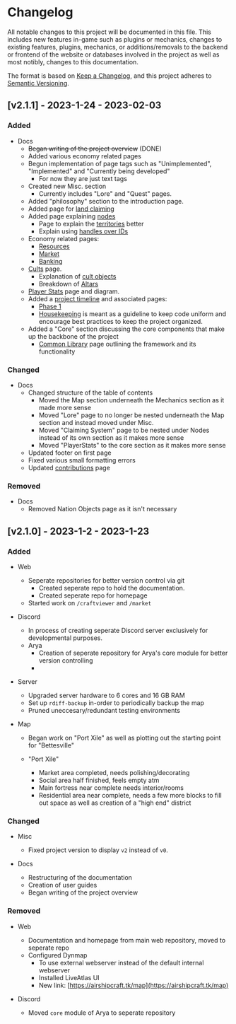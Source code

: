 # Changelog

All notable changes to this project will be documented in this file. This includes new features in-game such as plugins or mechanics, changes to existing features, plugins, mechanics, or additions/removals to the backend or frontend of the website or databases involved in the project as well as most notibly, changes to this documentation. 

The format is based on [Keep a Changelog](https://keepachangelog.com/en/1.0.0/),
and this project adheres to [Semantic Versioning](https://semver.org/spec/v2.0.0.html).

## [v2.1.1] - 2023-1-24 - 2023-02-03

### Added
- Docs
  - ~~Began writing of the project overview~~ (DONE)
  - Added various economy related pages
  - Begun implementation of page tags such as "Unimplemented", "Implemented" and "Currently being developed"
    - For now they are just text tags
  - Created new Misc. section
    - Currently includes "Lore" and "Quest" pages.
  - Added "philosophy" section to the introduction page.
  - Added page for [land claiming](mech/nation-system.md)
  - Added page explaining [nodes](mech/nodes.md)
    - Page to explain the [territories](mech/nodes/territories.md) better
    - Explain using [handles over IDs](mech/nodes/handles-over-ids.md)
  - Economy related pages:
    - [Resources](mech/economy/resources.md)
    - [Market](mech/economy/market.md)
    - [Banking](mech/economy/banking.md)
  - [Cults](mech/cults.md) page.
    - Explanation of [cult objects](mech/cults/objects.md)
    - Breakdown of [Altars](mech/cults/altars.md)
  - [Player Stats](misc/playerstats.md) page and diagram.
  - Added a [project timeline](administration/project-timeline.md) and associated pages:
    - [Phase 1](administration/timeline/phase-1.md)
    - [Housekeeping](administration/housekeeping.md) is meant as a guideline to keep code uniform and encourage best practices to keep the project organized.
  - Added a "Core" section discussing the core components that make up the backbone of the project
    - [Common Library](core/common-lib.md) page outlining the framework and its functionality
### Changed
- Docs
  - Changed structure of the table of contents
    - Moved the Map section underneath the Mechanics section as it made more sense
    - Moved "Lore" page to no longer be nested underneath the Map section and instead moved under Misc.
    - Moved "Claiming System" page to be nested under Nodes instead of its own section as it makes more sense
    - Moved "PlayerStats" to the core section as it makes more sense
  - Updated footer on first page
  - Fixed various small formatting errors 
  - Updated [contributions](misc/contributions.md) page

### Removed
- Docs
  - Removed Nation Objects page as it isn't necessary
  
## [v2.1.0] - 2023-1-2 - 2023-1-23
### Added 
- Web
  - Seperate repositories for better version control via git
    - Created seperate repo to hold the documentation.
    - Created seperate repo for homepage
  - Started work on ``/craftviewer`` and ``/market``

- Discord
  - In process of creating seperate Discord server exclusively for developmental purposes.
  - Arya
    - Creation of seperate repository for Arya's core module for better version controlling
    - 

- Server
  - Upgraded server hardware to 6 cores and 16 GB RAM
  - Set up ``rdiff-backup`` in-order to periodically backup the map
  - Pruned uneccesary/redundant testing environments

- Map
  - Began work on "Port Xile" as well as plotting out the starting point for "Bettesville"   
  
  - "Port Xile"
    - Market area completed, needs polishing/decorating
    - Social area half finished, feels empty atm
    - Main fortress near complete needs interior/rooms
    - Residential area near complete, needs a few more blocks to fill out space as well as creation of a "high end" district

### Changed
- Misc
  - Fixed project version to display ``v2`` instead of ``v0``.

- Docs
  - Restructuring of the documentation
  - Creation of user guides
  - Began writing of the project overview

### Removed
- Web
  - Documentation and homepage from main web repository, moved to seperate repo
  - Configured Dynmap 
    - To use external webserver instead of the default internal webserver
    - Installed LiveAtlas UI
    - New link: [https://airshipcraft.tk/map](https://airshipcraft.tk/map)

- Discord
  - Moved ``core`` module of Arya to seperate repository
